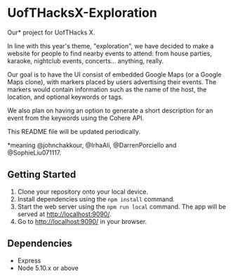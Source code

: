 # UofTHacksX-Exploration
Our* project for UofTHacks X. 

In line with this year's theme, "exploration", we have decided to make a website for people to find nearby events to attend: from house parties, karaoke, nightclub events, concerts... anything, really.

Our goal is to have the UI consist of embedded Google Maps (or a Google Maps clone), with markers placed by users advertising their events. The markers would contain information such as the name of the host, the location, and optional keywords or tags.

We also plan on having an option to generate a short description for an event from the keywords using the Cohere API.

This README file will be updated periodically.

\*meaning @johnchakkour, @IrhaAli, @DarrenPorciello and @SophieLiu071117.


## Getting Started

1. Clone your repository onto your local device.
2. Install dependencies using the `npm install` command.
3. Start the web server using the `npm run local` command. The app will be served at <http://localhost:9090/>.
4. Go to <http://localhost:9090/> in your browser.

## Dependencies

- Express
- Node 5.10.x or above
